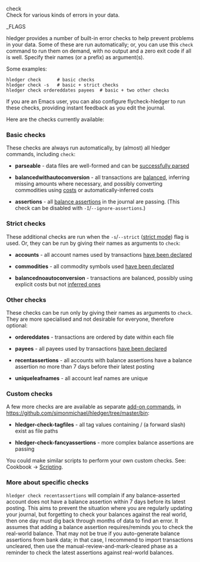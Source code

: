 check\
Check for various kinds of errors in your data. 

_FLAGS

hledger provides a number of built-in error checks to help
prevent problems in your data. 
Some of these are run automatically; or,
you can use this `check` command to run them on demand,
with no output and a zero exit code if all is well.
Specify their names (or a prefix) as argument(s).

Some examples:

```shell
hledger check      # basic checks
hledger check -s   # basic + strict checks
hledger check ordereddates payees  # basic + two other checks
```

If you are an Emacs user, you can also configure flycheck-hledger to run these checks,
providing instant feedback as you edit the journal.

Here are the checks currently available:

### Basic checks

These checks are always run automatically, by (almost) all hledger commands,
including `check`:

- **parseable** - data files are well-formed and can be 
  [successfully parsed](hledger.html#input-files)

- **balancedwithautoconversion** - all transactions are [balanced](hledger.html#postings),
  inferring missing amounts where necessary, and possibly converting commodities 
  using [costs] or automatically-inferred costs

- **assertions** - all [balance assertions] in the journal are passing. 
  (This check can be disabled with `-I`/`--ignore-assertions`.)

### Strict checks

These additional checks are run when the `-s`/`--strict` ([strict mode]) flag is used.
Or, they can be run by giving their names as arguments to `check`:

- **accounts** - all account names used by transactions 
  [have been declared](hledger.html#account-error-checking)

- **commodities** - all commodity symbols used 
  [have been declared](hledger.html#commodity-error-checking)

- **balancednoautoconversion** - transactions are balanced, possibly using
  explicit costs but not [inferred ones](#costs)

### Other checks

These checks can be run only by giving their names as arguments to `check`.
They are more specialised and not desirable for everyone, therefore optional:

- **ordereddates** - transactions are ordered by date within each file

- **payees** - all payees used by transactions [have been declared](#declaring-payees)

- **recentassertions** - all accounts with balance assertions have a
  balance assertion no more than 7 days before their latest posting

- **uniqueleafnames** - all account leaf names are unique

### Custom checks

A few more checks are are available as separate [add-on commands],
in <https://github.com/simonmichael/hledger/tree/master/bin>:

- **hledger-check-tagfiles** - all tag values containing / (a forward slash) exist as file paths

- **hledger-check-fancyassertions** - more complex balance assertions are passing

You could make similar scripts to perform your own custom checks.
See: Cookbook -> [Scripting](scripting.html).

### More about specific checks

`hledger check recentassertions` will complain if any balance-asserted account
does not have a balance assertion within 7 days before its latest posting.
This aims to prevent the situation where you are regularly updating your journal,
but forgetting to check your balances against the real world,
then one day must dig back through months of data to find an error.
It assumes that adding a balance assertion requires/reminds you to check the real-world balance.
That may not be true if you auto-generate balance assertions from bank data;
in that case, I recommend to import transactions uncleared, 
then use the manual-review-and-mark-cleared phase as a reminder
to check the latest assertions against real-world balances.

[add-on commands]:    #add-on-commands
[balance assertions]: #balance-assertions
[strict mode]:        #strict-mode
[costs]: #costs
